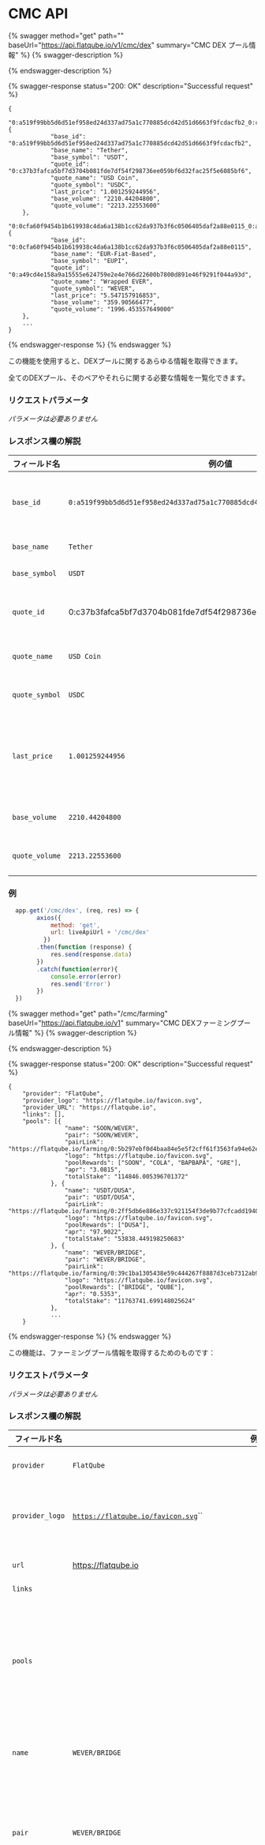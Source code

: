 # CMC API

{% swagger method="get" path="" baseUrl="https://api.flatqube.io/v1/cmc/dex" summary="CMC DEX プール情報" %}
{% swagger-description %}

{% endswagger-description %}

{% swagger-response status="200: OK" description="Successful request" %}
```
{
    "0:a519f99bb5d6d51ef958ed24d337ad75a1c770885dcd42d51d6663f9fcdacfb2_0:c37b3fafca5bf7d3704b081fde7df54f298736ee059bf6d32fac25f5e6085bf6": {
            "base_id": "0:a519f99bb5d6d51ef958ed24d337ad75a1c770885dcd42d51d6663f9fcdacfb2",
            "base_name": "Tether",
            "base_symbol": "USDT",
            "quote_id": "0:c37b3fafca5bf7d3704b081fde7df54f298736ee059bf6d32fac25f5e6085bf6",
            "quote_name": "USD Coin",
            "quote_symbol": "USDC",
            "last_price": "1.001259244956",
            "base_volume": "2210.44204800",
            "quote_volume": "2213.22553600"
    },
    "0:0cfa60f9454b1b619938c4da6a138b1cc62da937b3f6c0506405daf2a88e0115_0:a49cd4e158a9a15555e624759e2e4e766d22600b7800d891e46f9291f044a93d": {
            "base_id": "0:0cfa60f9454b1b619938c4da6a138b1cc62da937b3f6c0506405daf2a88e0115",
            "base_name": "EUR-Fiat-Based",
            "base_symbol": "EUPI",
            "quote_id": "0:a49cd4e158a9a15555e624759e2e4e766d22600b7800d891e46f9291f044a93d",
            "quote_name": "Wrapped EVER",
            "quote_symbol": "WEVER",
            "last_price": "5.547157916853",
            "base_volume": "359.90566477",
            "quote_volume": "1996.453557649000"
    },
    ...
}
```
{% endswagger-response %}
{% endswagger %}

この機能を使用すると、DEXプールに関するあらゆる情報を取得できます。

全てのDEXプール、そのペアやそれらに関する必要な情報を一覧化できます。

### リクエストパラメータ

_パラメータは必要ありません_

### レスポンス欄の解説

| フィールド名         | 例の値                                                                  | 説明                                          |
| -------------- | -------------------------------------------------------------------- | ------------------------------------------- |
| `base_id`      | `0:a519f99bb5d6d51ef958ed24d337ad75a1c770885dcd42d51d6663f9fcdacfb2` | 特定のdexプールにあるベーストークンのルートアドレス                 |
| `base_name`    | `Tether`                                                             | ベーストークンの正式名称                                |
| `base_symbol`  | `USDT`                                                               | ベーストークンのシンボル                                |
| `quote_id`     | 0:c37b3fafca5bf7d3704b081fde7df54f298736ee059bf6d32fac25f5e6085bf6   | プールにあるクォートトークンのルートアドレス                      |
| `quote_name`   | `USD Coin`                                                           | クォートトークンの正式名称                               |
| `quote_symbol` | `USDC`                                                               | クォートトークンのシンボル                               |
| `last_price`   | `1.001259244956`                                                     | 1クォートトークンにおける1ベーストークンの価格(例：1USDT＝1.001USDC) |
| `base_volume`  | `2210.44204800`                                                      | ベーストークンの取引量(米ドル)                            |
| `quote_volume` | `2213.22553600`                                                      | クォートトークンの取引量(米ドル)                           |

### 例

```javascript
  app.get('/cmc/dex', (req, res) => {
        axios({
            method: 'get',
            url: liveApiUrl + '/cmc/dex'
          })
        .then(function (response) {
            res.send(response.data)
        })
        .catch(function(error){
            console.error(error)
            res.send('Error')
        })
  })
```

{% swagger method="get" path="/cmc/farming" baseUrl="https://api.flatqube.io/v1" summary="CMC DEXファーミングプール情報" %}
{% swagger-description %}

{% endswagger-description %}

{% swagger-response status="200: OK" description="Successful request" %}
```
{
    "provider": "FlatQube",
    "provider_logo": "https://flatqube.io/favicon.svg",
    "provider_URL": "https://flatqube.io",
    "links": [],
    "pools": [{
                "name": "SOON/WEVER",
                "pair": "SOON/WEVER",
                "pairLink": "https://flatqube.io/farming/0:5b297ebf0d4baa84e5e5f2cff61f3563fa94e62e8c93d5a2fd19145d72007bf3",
                "logo": "https://flatqube.io/favicon.svg",
                "poolRewards": ["SOON", "COLA", "BAPBAPA", "GRE"],
                "apr": "3.0815",
                "totalStake": "114846.005396701372"
            }, {
                "name": "USDT/DUSA",
                "pair": "USDT/DUSA",
                "pairLink": "https://flatqube.io/farming/0:2ff5db6e886e337c921154f3de9b77cfcadd1940c84b4f3b97c312c069cd7ea0",
                "logo": "https://flatqube.io/favicon.svg",
                "poolRewards": ["DUSA"],
                "apr": "97.9022",
                "totalStake": "53838.449198250683"
            }, {
                "name": "WEVER/BRIDGE",
                "pair": "WEVER/BRIDGE",
                "pairLink": "https://flatqube.io/farming/0:39c1ba1305438e59c444267f8887d3ceb7312ab906760b8b891c865217ea8ff0",
                "logo": "https://flatqube.io/favicon.svg",
                "poolRewards": ["BRIDGE", "QUBE"],
                "apr": "0.5353",
                "totalStake": "11763741.699148025624"
            },
            ...
    }
```
{% endswagger-response %}
{% endswagger %}

この機能は、ファーミングプール情報を取得するためのものです：

### リクエストパラメータ

_パラメータは必要ありません_

### レスポンス欄の解説

| フィールド名          | 例の値                                                                                                                                                                                                | 説明                                             |
| --------------- | -------------------------------------------------------------------------------------------------------------------------------------------------------------------------------------------------- | ---------------------------------------------- |
| `provider`      | `FlatQube`                                                                                                                                                                                         | ファーミングプロバイダー                                   |
| `provider_logo` | [`https://flatqube.io/favicon.svg`](https://flatqube.io/favicon.svg)\`\`                                                                                                                           | プロバイダーロゴプロバイダーへのパス                             |
| `url`           | https://flatqube.io                                                                                                                                                                                | プロバイダーへのURL                                    |
| `links`         |                                                                                                                                                                                                    |                                                |
| `pools`         |                                                                                                                                                                                                    | プロバイダーで利用可能なプールの一覧表には、各プールに関する次の情報が含まれています     |
| `name`          | `WEVER/BRIDGE`                                                                                                                                                                                     | プール名称(左ペア/右ペア)                                 |
| `pair`          | `WEVER/BRIDGE`                                                                                                                                                                                     | 指定されたプールで、どのトークンがペアになっているかについての情報              |
| `pairLink`      | [`https://flatqube.io/farming/0:5b297ebf0d4baa84e5e5f2cff61f3563fa94e62e8c93d5a2fd19145d72007bf3`](https://flatqube.io/farming/0:5b297ebf0d4baa84e5e5f2cff61f3563fa94e62e8c93d5a2fd19145d72007bf3) | そのプールに関する詳細を表示し、ファーミングを開始できるファーミングプールへのURL     |
| `logo`          | [`https://flatqube.io/favicon.svg`](https://flatqube.io/favicon.svg)\`\`                                                                                                                           |                                                |
| `poolRewards`   | `BRIDGE, QUBE`                                                                                                                                                                                     | そのプールで行ったファーミングの対価として与えられるトークン(例：BRIDGE、QUBE等) |
| `apr`           | `97.9022`                                                                                                                                                                                          | そのプールで行ったファーミングのAPR(年率)                        |
| `totalStake`    | `53838.449198250683`                                                                                                                                                                               | 現在のプールTVL(米ドル)                                 |

### 例

```
app.get('/cmc/farming', (req, res) => {
    axios({
        method: 'get',
        url: liveApiUrl + '/cmc/farming'
      })
    .then(function (response) {
        res.send(response.data)
    })
    .catch(function(error){
        console.error(error)
        res.send('Error')
    })
  })
```
